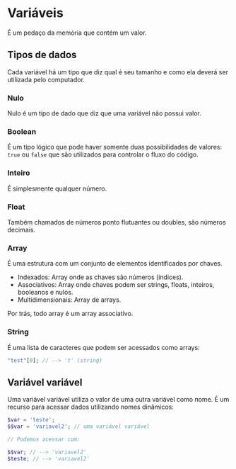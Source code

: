 # Variáveis

É um pedaço da memória que contém um valor.

## Tipos de dados

Cada variável há um tipo que diz qual é seu tamanho e como ela deverá ser utilizada pelo computador.

### Nulo

Nulo é um tipo de dado que diz que uma variável não possui valor.

### Boolean

É um tipo lógico que pode haver somente duas possibilidades de valores: `true` ou `false` que são utilizados para controlar o fluxo do código.

### Inteiro

É simplesmente qualquer número.

### Float

Também chamados de números ponto flutuantes ou doubles, são números decimais.

### Array

É uma estrutura com um conjunto de elementos identificados por chaves.

- Indexados: Array onde as chaves são números (índices).
- Associativos: Array onde chaves podem ser strings, floats, inteiros, booleanos e nulos.
- Multidimensionais: Array de arrays.

Por trás, todo array é um array associativo.

### String

É uma lista de caracteres que podem ser acessados como arrays:

```php
"test"[0]; // --> 't' (string)
```

## Variável variável

Uma variável variável utiliza o valor de uma outra variável como nome. É um recurso para acessar dados utilizando nomes dinâmicos:

```php
$var = 'teste';
$$var = 'variavel2'; // uma variável variável

// Podemos acessar com:

$$var; // --> 'variavel2'
$teste; // --> 'variavel2'

```

